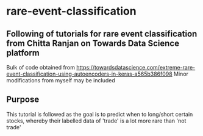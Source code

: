 # rare-event-classification
## Following of tutorials for rare event classification from Chitta Ranjan on Towards Data Science platform
Bulk of code obtained from https://towardsdatascience.com/extreme-rare-event-classification-using-autoencoders-in-keras-a565b386f098
Minor modifications from myself may be included

## Purpose
This tutorial is followed as the goal is to predict when to long/short certain stocks, whereby their labelled data of 'trade' is a lot more rare than 'not trade'
